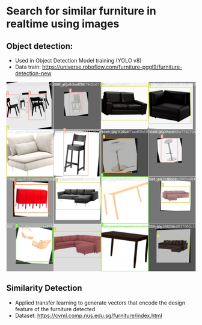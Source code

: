 # Search for similar furniture in realtime using images

## Object detection:

- Used in Object Detection Model training (YOLO v8)
- Data train: https://universe.roboflow.com/furniture-pggl9/furniture-detection-new

<img src="model_evaluation/train_batch16650.jpg" width="800"/>

## Similarity Detection

-  Applied transfer learning to generate vectors that encode the design feature of the furniture detected
-  Dataset: https://cvml.comp.nus.edu.sg/furniture/index.html